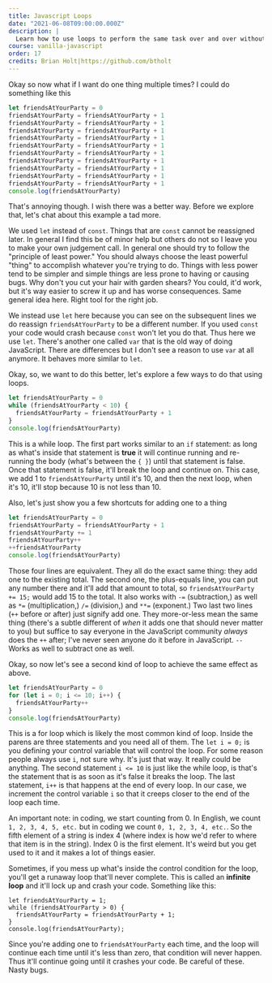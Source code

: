```yaml
---
title: Javascript Loops
date: "2021-06-08T09:00:00.000Z"
description: |
  Learn how to use loops to perform the same task over and over without having to repeat yourself.
course: vanilla-javascript
order: 17
credits: Brian Holt|https://github.com/btholt
---
```


Okay so now what if I want do one thing multiple times? I could do something like this

```javascript
let friendsAtYourParty = 0
friendsAtYourParty = friendsAtYourParty + 1
friendsAtYourParty = friendsAtYourParty + 1
friendsAtYourParty = friendsAtYourParty + 1
friendsAtYourParty = friendsAtYourParty + 1
friendsAtYourParty = friendsAtYourParty + 1
friendsAtYourParty = friendsAtYourParty + 1
friendsAtYourParty = friendsAtYourParty + 1
friendsAtYourParty = friendsAtYourParty + 1
friendsAtYourParty = friendsAtYourParty + 1
friendsAtYourParty = friendsAtYourParty + 1
console.log(friendsAtYourParty)
```

That's annoying though. I wish there was a better way. Before we explore that, let's chat about this example a tad more.

We used `let` instead of `const`. Things that are `const` cannot be reassigned later. In general I find this be of minor help but others do not so I leave you to make your own judgement call. In general one should try to follow the "principle of least power." You should always choose the least powerful "thing" to accomplish whatever you're trying to do. Things with less power tend to be simpler and simple things are less prone to having or causing bugs. Why don't you cut your hair with garden shears? You could, it'd work, but it's way easier to screw it up and has worse consequences. Same general idea here. Right tool for the right job.

We instead use `let` here because you can see on the subsequent lines we do reassign `friendsAtYourParty` to be a different number. If you used `const` your code would crash because `const` won't let you do that. Thus here we use `let`. There's another one called `var` that is the old way of doing JavaScript. There are differences but I don't see a reason to use `var` at all anymore. It behaves more similar to `let`.

Okay, so, we want to do this better, let's explore a few ways to do that using loops.

```javascript
let friendsAtYourParty = 0
while (friendsAtYourParty < 10) {
  friendsAtYourParty = friendsAtYourParty + 1
}
console.log(friendsAtYourParty)
```

This is a while loop. The first part works similar to an `if` statement: as long as what's inside that statement is **true** it will continue running and re-running the body (what's between the `{ }`) until that statement is false. Once that statement is false, it'll break the loop and continue on. This case, we add 1 to `friendsAtYourParty` until it's 10, and then the next loop, when it's 10, it'll stop because 10 is not less than 10.

Also, let's just show you a few shortcuts for adding one to a thing

```javascript
let friendsAtYourParty = 0
friendsAtYourParty = friendsAtYourParty + 1
friendsAtYourParty += 1
friendsAtYourParty++
++friendsAtYourParty
console.log(friendsAtYourParty)
```

Those four lines are equivalent. They all do the exact same thing: they add one to the existing total. The second one, the plus-equals line, you can put any number there and it'll add that amount to total, so `friendsAtYourParty += 15;` would add 15 to the total. It also works with `-=` (subtraction,) as well as `*=` (multiplication,) `/=` (division,) and `**=` (exponent.) Two last two lines (`++` before or after) just signify add one. They more-or-less mean the same thing (there's a subtle different of _when_ it adds one that should never matter to you) but suffice to say everyone in the JavaScript community _always_ does the `++` after; I've never seen anyone do it before in JavaScript. `--` Works as well to subtract one as well.

Okay, so now let's see a second kind of loop to achieve the same effect as above.

```javascript
let friendsAtYourParty = 0
for (let i = 0; i <= 10; i++) {
  friendsAtYourParty++
}
console.log(friendsAtYourParty)
```

This is a for loop which is likely the most common kind of loop. Inside the parens are three statements and you need all of them. The `let i = 0;` is you defining your control variable that will control the loop. For some reason people always use `i`, not sure why. It's just that way. It really could be anything. The second statement `i <= 10` is just like the while loop, is that's the statement that is as soon as it's false it breaks the loop. The last statement, `i++` is that happens at the end of every loop. In our case, we increment the control variable `i` so that it creeps closer to the end of the loop each time.

An important note: in coding, we start counting from 0. In English, we count `1, 2, 3, 4, 5, etc.` but in coding we count `0, 1, 2, 3, 4, etc.`. So the fifth element of a string is index 4 (where index is how we'd refer to where that item is in the string). Index 0 is the first element. It's weird but you get used to it and it makes a lot of things easier.

Sometimes, if you mess up what's inside the control condition for the loop, you'll get a runaway loop that'll never complete. This is called an **infinite loop** and it'll lock up and crash your code. Something like this:

```display-javascript
let friendsAtYourParty = 1;
while (friendsAtYourParty > 0) {
  friendsAtYourParty = friendsAtYourParty + 1;
}
console.log(friendsAtYourParty);
```

Since you're adding one to `friendsAtYourParty` each time, and the loop will continue each time until it's less than zero, that condition will never happen. Thus it'll continue going until it crashes your code. Be careful of these. Nasty bugs.
